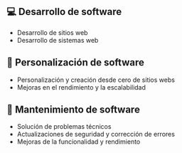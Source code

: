 ## 💻 Desarrollo de software
- Desarrollo de sitios web
- Desarrollo de sistemas web

## 🔧 Personalización de software
- Personalización y creación desde cero de sitios webs
- Mejoras en el rendimiento y la escalabilidad

## 🔩 Mantenimiento de software
- Solución de problemas técnicos
- Actualizaciones de seguridad y corrección de errores
- Mejoras de la funcionalidad y rendimiento 
